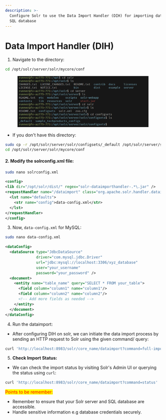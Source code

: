 ```yaml
---
description: >-
  Configure Solr to use the Data Import Handler (DIH) for importing data from an
  SQL database
---
```


# Data Import Handler (DIH)

1. Navigate to the directory:&#x20;

```bash
cd /opt/solr/server/solr/mycore/conf
```

<figure><img src="../.gitbook/assets/image (5) (1) (1) (1) (1).png" alt=""><figcaption></figcaption></figure>

* If you don't have this directory:&#x20;

```bash
sudo cp -r /opt/solr/server/solr/configsets/_default /opt/solr/server/solr/mycore
cd /opt/solr/server/solr/mycore/conf
```

#### 2. Modify the  **solrconfig.xml** file:&#x20;

```bash
sudo nano solrconfig.xml
```

```xml
<config>
<lib dir="/opt/solr/dist/" regex="solr-dataimporthandler-.*\.jar" />
<requestHandler name="/dataimport" class="org.apache.solr.handler.dataimport.DataImportHandler">
  <lst name="defaults">
    <str name="config">data-config.xml</str>
  </lst>
</requestHandler>
</config>
```

3. Now, `data-config.xml` for MySQL:

```bash
sudo nano data-config.xml
```

```xml
<dataConfig>
  <dataSource type="JdbcDataSource" 
              driver="com.mysql.jdbc.Driver" 
              url="jdbc:mysql://localhost:3306/xyz_database" 
              user="your_username" 
              password="your_password" />
  <document>
    <entity name="table_name" query="SELECT * FROM your_table">
      <field column="column1" name="column1"/>
      <field column="column2" name="column2"/>
      <!-- Add more fields as needed -->
    </entity>
  </document>
</dataConfig>
```

4. Run the dataimport:&#x20;

* After configuring DIH on solr, we can initiate the data import process by sending an HTTP request to Solr using the given command/ query:&#x20;

```bash
curl 'http://localhost:8983/solr/core_name/dataimport?command=full-import'
```

5. **Check Import Status:**

* We can check the import status by visiting Solr's Admin UI or querying the status using `curl`:

```bash
curl 'http://localhost:8983/solr/core_name/dataimport?command=status'
```

<mark style="color:red;">Points to be remember:</mark>

* Remember to ensure that your Solr server and SQL database are accessible.
* Handle sensitive information e.g database credentials securely.
